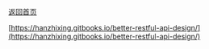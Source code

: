 [返回首页](../README.md)

[https://hanzhixing.gitbooks.io/better-restful-api-design/](https://hanzhixing.gitbooks.io/better-restful-api-design/)
